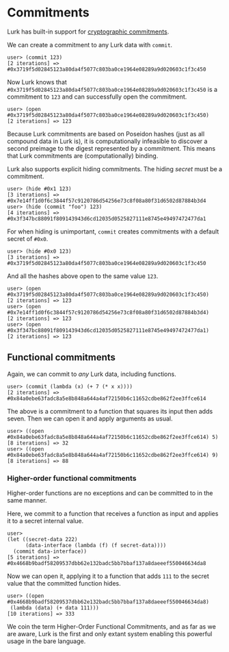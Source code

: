 # Commitments

Lurk has built-in support for [cryptographic commitments](https://en.wikipedia.org/wiki/Commitment_scheme).

We can create a commitment to any Lurk data with `commit`.

```
user> (commit 123)
[2 iterations] => #0x3719f5d02845123a80da4f5077c803ba0ce1964e08289a9d020603c1f3c450
```

Now Lurk knows that `#0x3719f5d02845123a80da4f5077c803ba0ce1964e08289a9d020603c1f3c450` is a commitment to `123` and can successfully open the commitment.

```
user> (open #0x3719f5d02845123a80da4f5077c803ba0ce1964e08289a9d020603c1f3c450)
[2 iterations] => 123
```

Because Lurk commitments are based on Poseidon hashes (just as all compound data in Lurk is), it is computationally infeasible to discover a second preimage to the digest represented by a commitment.
This means that Lurk commitments are (computationally) binding.

Lurk also supports explicit hiding commitments.
The hiding *secret* must be a commitment.

```
user> (hide #0x1 123)
[3 iterations] => #0x7e14ff1d0f6c3844f57c9120786d54256e73c8f08a80f31d6502d87884b3d4
user> (hide (commit "foo") 123)
[4 iterations] => #0x3f347bc88091f809143943d6cd12035d0525827111e8745e49497472477da1
```

For when hiding is unimportant, `commit` creates commitments with a default secret of `#0x0`.

```
user> (hide #0x0 123)
[3 iterations] => #0x3719f5d02845123a80da4f5077c803ba0ce1964e08289a9d020603c1f3c450
```

And all the hashes above open to the same value `123`.

```
user> (open #0x3719f5d02845123a80da4f5077c803ba0ce1964e08289a9d020603c1f3c450)
[2 iterations] => 123
user> (open #0x7e14ff1d0f6c3844f57c9120786d54256e73c8f08a80f31d6502d87884b3d4)
[2 iterations] => 123
user> (open #0x3f347bc88091f809143943d6cd12035d0525827111e8745e49497472477da1)
[2 iterations] => 123
```

## Functional commitments

Again, we can commit to *any* Lurk data, including functions.

```
user> (commit (lambda (x) (+ 7 (* x x))))
[2 iterations] => #0x84a0ebe63fadc8a5e8b848a644a4af72150b6c11652cdbe862f2ee3ffce614
```

The above is a commitment to a function that squares its input then adds seven.
Then we can open it and apply arguments as usual.

```
user> ((open #0x84a0ebe63fadc8a5e8b848a644a4af72150b6c11652cdbe862f2ee3ffce614) 5)
[8 iterations] => 32
user> ((open #0x84a0ebe63fadc8a5e8b848a644a4af72150b6c11652cdbe862f2ee3ffce614) 9)
[8 iterations] => 88
```

### Higher-order functional commitments

Higher-order functions are no exceptions and can be committed to in the same manner.

Here, we commit to a function that receives a function as input and applies it to a secret internal value.

```
user> 
(let ((secret-data 222)
      (data-interface (lambda (f) (f secret-data))))
  (commit data-interface))
[5 iterations] => #0x4668b9badf58209537dbb62e132badc5bb7bbaf137a8daeeef550046634da8
```

Now we can open it, applying it to a function that adds `111` to the secret value that the committed function hides.

```
user> ((open #0x4668b9badf58209537dbb62e132badc5bb7bbaf137a8daeeef550046634da8)
 (lambda (data) (+ data 111)))
[10 iterations] => 333
```

We coin the term Higher-Order Functional Commitments, and as far as we are aware, Lurk is the first and only extant system enabling this powerful usage in the bare language.
